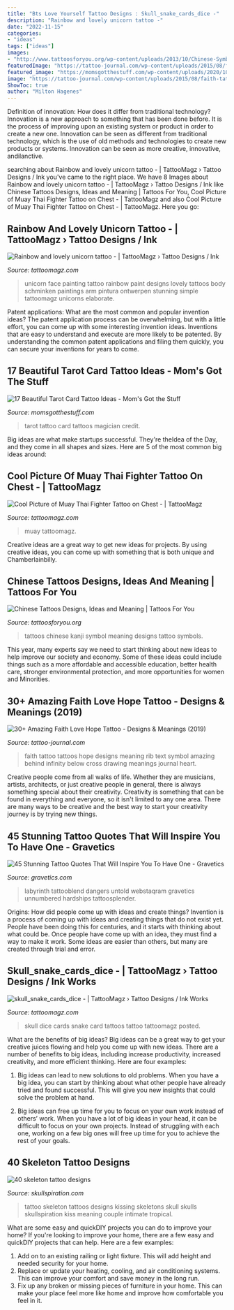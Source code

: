 ```yaml
---
title: "Bts Love Yourself Tattoo Designs : Skull_snake_cards_dice -"
description: "Rainbow and lovely unicorn tattoo -"
date: "2022-11-15"
categories:
- "ideas"
tags: ["ideas"]
images:
- "http://www.tattoosforyou.org/wp-content/uploads/2013/10/Chinese-Symbol-Tattoos.jpg"
featuredImage: "https://tattoo-journal.com/wp-content/uploads/2015/08/faith-tattoo-30-650x650.jpg"
featured_image: "https://momsgotthestuff.com/wp-content/uploads/2020/10/tarot-card-tattoos-8.jpg"
image: "https://tattoo-journal.com/wp-content/uploads/2015/08/faith-tattoo-30-650x650.jpg"
ShowToc: true
author: "Milton Hagenes"
---
```



Definition of innovation: How does it differ from traditional technology?
Innovation is a new approach to something that has been done before. It is the process of improving upon an existing system or product in order to create a new one. Innovation can be seen as different from traditional technology, which is the use of old methods and technologies to create new products or systems. Innovation can be seen as more creative, innovative, andilanctive.

	

		
searching about Rainbow and lovely unicorn tattoo - | TattooMagz › Tattoo Designs / Ink you've came to the right place. We have 8 Images about Rainbow and lovely unicorn tattoo - | TattooMagz › Tattoo Designs / Ink like Chinese Tattoos Designs, Ideas and Meaning | Tattoos For You, Cool Picture of Muay Thai Fighter Tattoo on Chest - | TattooMagz and also Cool Picture of Muay Thai Fighter Tattoo on Chest - | TattooMagz. Here you go:
		
    
## Rainbow And Lovely Unicorn Tattoo - | TattooMagz › Tattoo Designs / Ink

<img loading=lazy src="https://tattoomagz.com/wp-content/uploads/Rainbow-and-lovely-unicorn-tattoo.jpg" onerror="this.onerror=null;this.src='https://tse1.mm.bing.net/th?id=OIP.P8Cq-xb6K30tv7mvheWEdgHaJ4&amp;pid=15.1';" alt="Rainbow and lovely unicorn tattoo - | TattooMagz › Tattoo Designs / Ink">

_Source: tattoomagz.com_

>unicorn face painting tattoo rainbow paint designs lovely tattoos body schminken paintings arm pintura ontwerpen stunning simple tattoomagz unicorns elaborate. 

	

Patent applications: What are the most common and popular invention ideas?
The patent application process can be overwhelming, but with a little effort, you can come up with some interesting invention ideas. Inventions that are easy to understand and execute are more likely to be patented. By understanding the common patent applications and filing them quickly, you can secure your inventions for years to come.

    
## 17 Beautiful Tarot Card Tattoo Ideas - Mom&#039;s Got The Stuff

<img loading=lazy src="https://momsgotthestuff.com/wp-content/uploads/2020/10/tarot-card-tattoos-8.jpg" onerror="this.onerror=null;this.src='https://tse1.mm.bing.net/th?id=OIP.H0awmsvLl9vNhvCFUEG_fAHaHa&amp;pid=15.1';" alt="17 Beautiful Tarot Card Tattoo Ideas - Mom&#039;s Got the Stuff">

_Source: momsgotthestuff.com_

>tarot tattoo card tattoos magician credit. 

	

Big ideas are what make startups successful. They're theIdea of the Day, and they come in all shapes and sizes. Here are 5 of the most common big ideas around:

    
## Cool Picture Of Muay Thai Fighter Tattoo On Chest - | TattooMagz

<img loading=lazy src="https://tattoomagz.com/wp-content/uploads/muay-thai-tattoos-muay-thai-tattoo-bangkok-thailand-36333-504x671.jpg" onerror="this.onerror=null;this.src='https://tse2.mm.bing.net/th?id=OIP.RsbyDRbWmvC6Py146alLRQHaJ3&amp;pid=15.1';" alt="Cool Picture of Muay Thai Fighter Tattoo on Chest - | TattooMagz">

_Source: tattoomagz.com_

>muay tattoomagz. 

	

Creative ideas are a great way to get new ideas for projects. By using creative ideas, you can come up with something that is both unique and Chamberlainbilly.

    
## Chinese Tattoos Designs, Ideas And Meaning | Tattoos For You

<img loading=lazy src="http://www.tattoosforyou.org/wp-content/uploads/2013/10/Chinese-Symbol-Tattoos.jpg" onerror="this.onerror=null;this.src='https://tse4.mm.bing.net/th?id=OIP.MMIP2iy8Xg14ljEoqUQPTgHaJ4&amp;pid=15.1';" alt="Chinese Tattoos Designs, Ideas and Meaning | Tattoos For You">

_Source: tattoosforyou.org_

>tattoos chinese kanji symbol meaning designs tattoo symbols. 

	

This year, many experts say we need to start thinking about new ideas to help improve our society and economy. Some of these ideas could include things such as a more affordable and accessible education, better health care, stronger environmental protection, and more opportunities for women and Minorities.

    
## 30+ Amazing Faith Love Hope Tattoo - Designs &amp; Meanings (2019)

<img loading=lazy src="https://tattoo-journal.com/wp-content/uploads/2015/08/faith-tattoo-30-650x650.jpg" onerror="this.onerror=null;this.src='https://tse3.mm.bing.net/th?id=OIP.0I9dMCPZnfP2cgF6jHxkoAHaHa&amp;pid=15.1';" alt="30+ Amazing Faith Love Hope Tattoo - Designs &amp; Meanings (2019)">

_Source: tattoo-journal.com_

>faith tattoo tattoos hope designs meaning rib text symbol amazing behind infinity below cross drawing meanings journal heart. 

	

Creative people come from all walks of life. Whether they are musicians, artists, architects, or just creative people in general, there is always something special about their creativity. Creativity is something that can be found in everything and everyone, so it isn't limited to any one area. There are many ways to be creative and the best way to start your creativity journey is by trying new things.

    
## 45 Stunning Tattoo Quotes That Will Inspire You To Have One - Gravetics

<img loading=lazy src="https://www.gravetics.com/wp-content/uploads/2016/11/Quote-Tattoos12.jpg" onerror="this.onerror=null;this.src='https://tse1.mm.bing.net/th?id=OIP.7o-VzzTNMV0LRtcAdcxEvgHaHP&amp;pid=15.1';" alt="45 Stunning Tattoo Quotes That Will Inspire You To Have One - Gravetics">

_Source: gravetics.com_

>labyrinth tattooblend dangers untold webstaqram gravetics unnumbered hardships tattoosplender. 

	

Origins: How did people come up with ideas and create things?
Invention is a process of coming up with ideas and creating things that do not exist yet. People have been doing this for centuries, and it starts with thinking about what could be. Once people have come up with an idea, they must find a way to make it work. Some ideas are easier than others, but many are created through trial and error.

    
## Skull_snake_cards_dice - | TattooMagz › Tattoo Designs / Ink Works

<img loading=lazy src="https://tattoomagz.com/wp-content/uploads/2014/02/skull_snake_cards_dice.jpg" onerror="this.onerror=null;this.src='https://tse3.mm.bing.net/th?id=OIP.KG6GBztKnRb4VDwlrmCd1wHaK1&amp;pid=15.1';" alt="skull_snake_cards_dice - | TattooMagz › Tattoo Designs / Ink Works">

_Source: tattoomagz.com_

>skull dice cards snake card tattoos tattoo tattoomagz posted. 

	

What are the benefits of big ideas?
Big ideas can be a great way to get your creative juices flowing and help you come up with new ideas. There are a number of benefits to big ideas, including increase productivity, increased creativity, and more efficient thinking. Here are four examples:
1. Big ideas can lead to new solutions to old problems. When you have a big idea, you can start by thinking about what other people have already tried and found successful. This will give you new insights that could solve the problem at hand.

2. Big ideas can free up time for you to focus on your own work instead of others’ work. When you have a lot of big ideas in your head, it can be difficult to focus on your own projects. Instead of struggling with each one, working on a few big ones will free up time for you to achieve the rest of your goals.

    
## 40 Skeleton Tattoo Designs

<img loading=lazy src="http://www.skullspiration.com/wp-content/uploads/2013/12/Kissing-skeletons-tattoo.jpg" onerror="this.onerror=null;this.src='https://tse4.mm.bing.net/th?id=OIP.H43tL5fbCHhlEfqexUlNaAAAAA&amp;pid=15.1';" alt="40 skeleton tattoo designs">

_Source: skullspiration.com_

>tattoo skeleton tattoos designs kissing skeletons skull skulls skullspiration kiss meaning couple intimate tropical. 

	

What are some easy and quickDIY projects you can do to improve your home?
If you're looking to improve your home, there are a few easy and quickDIY projects that can help. Here are a few examples: 
1. Add on to an existing railing or light fixture. This will add height and needed security for your home.
2. Replace or update your heating, cooling, and air conditioning systems. This can improve your comfort and save money in the long run.
3. Fix up any broken or missing pieces of furniture in your home. This can make your place feel more like home and improve how comfortable you feel in it.

